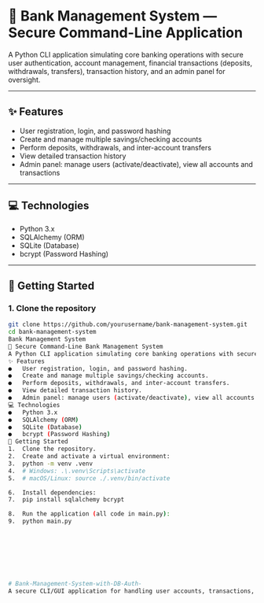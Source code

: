 # 🏦 Bank Management System — Secure Command-Line Application

A Python CLI application simulating core banking operations with secure user authentication, account management, financial transactions (deposits, withdrawals, transfers), transaction history, and an admin panel for oversight.

---

## ✨ Features

- User registration, login, and password hashing
- Create and manage multiple savings/checking accounts
- Perform deposits, withdrawals, and inter-account transfers
- View detailed transaction history
- Admin panel: manage users (activate/deactivate), view all accounts and transactions

---

## 💻 Technologies

- Python 3.x
- SQLAlchemy (ORM)
- SQLite (Database)
- bcrypt (Password Hashing)

---

## 🚀 Getting Started

### 1. Clone the repository

```bash
git clone https://github.com/yourusername/bank-management-system.git
cd bank-management-system
Bank Management System
🏦 Secure Command-Line Bank Management System
A Python CLI application simulating core banking operations with secure user authentication, account management, financial transactions (deposits, withdrawals, transfers), transaction history, and an admin panel for oversight.
✨ Features
●	User registration, login, and password hashing.
●	Create and manage multiple savings/checking accounts.
●	Perform deposits, withdrawals, and inter-account transfers.
●	View detailed transaction history.
●	Admin panel: manage users (activate/deactivate), view all accounts and transactions.
💻 Technologies
●	Python 3.x
●	SQLAlchemy (ORM)
●	SQLite (Database)
●	bcrypt (Password Hashing)
🚀 Getting Started
1.	Clone the repository.
2.	Create and activate a virtual environment:
3.	python -m venv .venv
4.	# Windows: .\.venv\Scripts\activate
5.	# macOS/Linux: source ./.venv/bin/activate

6.	Install dependencies:
7.	pip install sqlalchemy bcrypt

8.	Run the application (all code in main.py):
9.	python main.py








# Bank-Management-System-with-DB-Auth-
A secure CLI/GUI application for handling user accounts, transactions, balance updates, and admin-level monitoring with PostgreSQL or SQLite.
